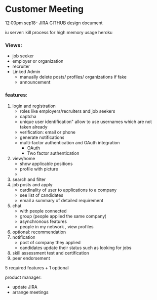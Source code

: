 # Customer Meeting
12:00pm sep18-
JIRA
GITHUB
design document


iu server: kill process for high memory usage 
heroku







### Views:
- job seeker
- employer or organization
- recruiter
- Linked Admin
  - manually delete posts/ profiles/ organizations if fake
  - announcement

### features:
1. login and registration
   - roles like employers/recruiters and job seekers
   - captcha
   - unique user identification" allow to use usernames which are not taken already
   - verification: email or phone
   - generate notifications
   - multi-factor authentication and OAuth integration
     - OAuth
     - Two factor authentication
2. view/home
   - show applicable positions
   - profile with picture
   - 
3. search and filter
4. job posts and apply
    - cardinality of user to applications to a company
    - see list of candidates
    - email a summary of detailed requirement
5. chat
   - with people connected
   - group (people applied the same company)
   - asynchronous features
   - people in my network , view profiles
6. optional: recommendation
7. notification
   - post of company they applied
   - candidates update their status such as looking for jobs
8. skill assessment test and certification
9. peer endorsement

5 required features + 1 optional


product manager:
- update JIRA
- arrange meetings